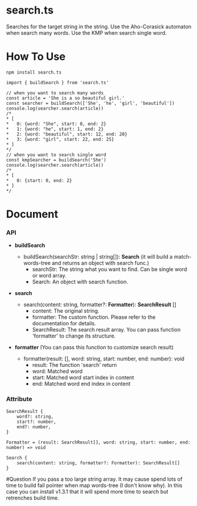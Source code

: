 # search.ts
Searches for the target string in the string.
Use the Aho-Corasick automaton when search many words.
Use the KMP when search single word.

# How To Use
```
npm install search.ts

import { buildSearch } from 'search.ts'

// when you want to search many words
const article = 'She is a so beautiful girl.'
const searcher = buildSearch(['She', 'he', 'girl', 'beautiful'])
console.log(searcher.search(article))
/*
* [
*   0: {word: "She", start: 0, end: 2}
*   1: {word: "he", start: 1, end: 2}
*   2: {word: "beautiful", start: 12, end: 20}
*   3: {word: "girl", start: 22, end: 25}
* ]
*/
// when you want to search single word
const kmpSearcher = buildSearch('She')
console.log(searcher.search(article))
/*
* [
*   0: {start: 0, end: 2}
* ]
*/
```
# Document
### API
- **buildSearch**
   - buildSearch(searchStr: string | string[]): **Search** (it will build a match-words-tree and returns an object with search func.)
      - searchStr: The string what you want to find. Can be single word or word array.
      - Search: An object with search function.

- **search** 
   - search(content: string, formatter?: **Formatter**): **SearchResult** []
      - content: The original string.
      - formatter: The custom function. Please refer to the documentation for details.
      - SearchResult: The search result array. You can pass function 'formatter' to change its structure.

- **formatter** (You can pass this function to customize search result)
   - formatter(result: [], word: string, start: number, end: number): void
      - result: The function 'search' return
      - word: Matched word
      - start: Matched word start index in content
      - end: Matched word end index in content
      
### Attribute
    SearchResult {
        word?: string,
        start?: number,
        end?: number,
    }
    
    Formatter = (result: SearchResult[], word: string, start: number, end: number) => void
    
    Search {
        search(content: string, formatter?: Formatter): SearchResult[]
    }

#Question
If you pass a too large string array. It may cause spend lots of time to build fail pointer when map words-tree
(I don't know why). In this case you can install v1.3.1 that it will spend more time to search but retrenches build time.

